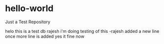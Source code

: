 # hello-world
Just a Test Repository

helo this is a test db
rajesh i'm doing testing of this
-rajesh
added a new line
once more line is added
yes it fine now
